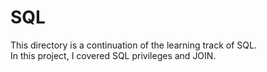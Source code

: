 # SQL
This directory is a continuation of the learning track of SQL.  
In this project, I covered SQL privileges and JOIN.
